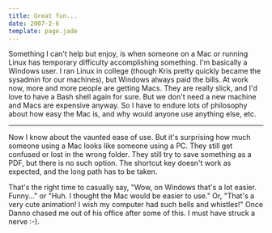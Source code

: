 ```yaml
---
title: Great fun...
date: 2007-2-6
template: page.jade
---
```


Something I can't help but enjoy, is when someone on a Mac or running
Linux has temporary difficulty accomplishing something. I'm basically a
Windows user. I ran Linux in college (though Kris pretty quickly became
the sysadmin for our machines), but Windows always paid the bills. At work
now, more and more people are getting Macs. They are really slick, and
I'd love to have a Bash shell again for sure. But we don't need a new machine
and Macs are expensive anyway. So I have to endure lots of philosophy about
how easy the Mac is, and why would anyone use anything else, etc.
  
---
  
Now I know about the vaunted ease of use. But it's surprising how much
someone using a Mac looks like someone using a PC. They still get confused
or lost in the wrong folder. They still try to save something as a PDF,
but there is no such option. The shortcut key doesn't work as expected,
and the long path has to be taken.
  
  
That's the right time to casually say, "Wow, on Windows that's a lot easier.
Funny..." or "Huh. I thought the Mac would be easier to use." Or, "That's
a very cute animation! I wish my computer had such bells and whistles!"
Once Danno chased me out of his office after some of this. I must have
struck a nerve :-).
